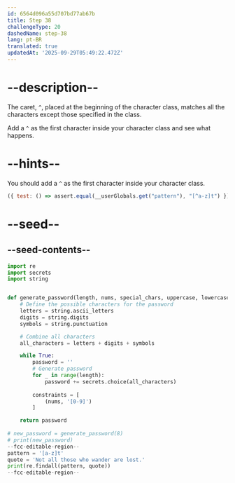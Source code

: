 ```yaml
---
id: 6564d096a55d707bd77ab67b
title: Step 38
challengeType: 20
dashedName: step-38
lang: pt-BR
translated: true
updatedAt: '2025-09-29T05:49:22.472Z'
---
```


# --description--

The caret, `^`, placed at the beginning of the character class, matches all the characters except those specified in the class.

Add a `^` as the first character inside your character class and see what happens.

# --hints--

You should add a `^` as the first character inside your character class.

```js
({ test: () => assert.equal(__userGlobals.get("pattern"), "[^a-z]t") })
```

# --seed--

## --seed-contents--

```py
import re
import secrets
import string


def generate_password(length, nums, special_chars, uppercase, lowercase):
    # Define the possible characters for the password
    letters = string.ascii_letters
    digits = string.digits
    symbols = string.punctuation

    # Combine all characters
    all_characters = letters + digits + symbols

    while True:
        password = ''
        # Generate password
        for _ in range(length):
            password += secrets.choice(all_characters)
        
        constraints = [
            (nums, '[0-9]')
        ]        

    return password
    
# new_password = generate_password(8)
# print(new_password)
--fcc-editable-region--
pattern = '[a-z]t'
quote = 'Not all those who wander are lost.'
print(re.findall(pattern, quote))
--fcc-editable-region--
```
